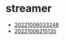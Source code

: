 # streamer
- [20221006033248](/zet/20221006033248/README.md)
- [20221006215135](/zet/20221006215135/README.md)

